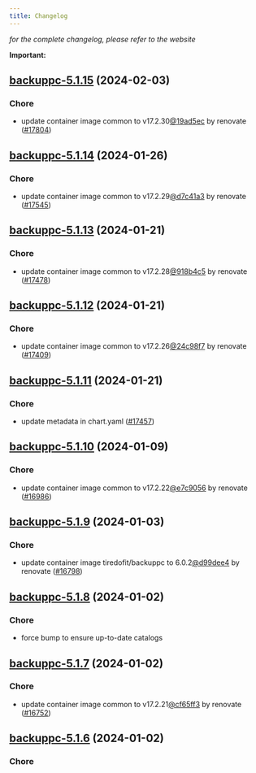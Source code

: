 ```yaml
---
title: Changelog
---
```



*for the complete changelog, please refer to the website*

**Important:**





## [backuppc-5.1.15](https://github.com/truecharts/charts/compare/backuppc-5.1.14...backuppc-5.1.15) (2024-02-03)

### Chore



- update container image common to v17.2.30[@19ad5ec](https://github.com/19ad5ec) by renovate ([#17804](https://github.com/truecharts/charts/issues/17804))


## [backuppc-5.1.14](https://github.com/truecharts/charts/compare/backuppc-5.1.13...backuppc-5.1.14) (2024-01-26)

### Chore



- update container image common to v17.2.29[@d7c41a3](https://github.com/d7c41a3) by renovate ([#17545](https://github.com/truecharts/charts/issues/17545))


## [backuppc-5.1.13](https://github.com/truecharts/charts/compare/backuppc-5.1.12...backuppc-5.1.13) (2024-01-21)

### Chore



- update container image common to v17.2.28[@918b4c5](https://github.com/918b4c5) by renovate ([#17478](https://github.com/truecharts/charts/issues/17478))


## [backuppc-5.1.12](https://github.com/truecharts/charts/compare/backuppc-5.1.11...backuppc-5.1.12) (2024-01-21)

### Chore



- update container image common to v17.2.26[@24c98f7](https://github.com/24c98f7) by renovate ([#17409](https://github.com/truecharts/charts/issues/17409))


## [backuppc-5.1.11](https://github.com/truecharts/charts/compare/backuppc-5.1.10...backuppc-5.1.11) (2024-01-21)

### Chore



- update metadata in chart.yaml ([#17457](https://github.com/truecharts/charts/issues/17457))




## [backuppc-5.1.10](https://github.com/truecharts/charts/compare/backuppc-5.1.9...backuppc-5.1.10) (2024-01-09)

### Chore



- update container image common to v17.2.22[@e7c9056](https://github.com/e7c9056) by renovate ([#16986](https://github.com/truecharts/charts/issues/16986))


## [backuppc-5.1.9](https://github.com/truecharts/charts/compare/backuppc-5.1.8...backuppc-5.1.9) (2024-01-03)

### Chore



- update container image tiredofit/backuppc to 6.0.2[@d99dee4](https://github.com/d99dee4) by renovate ([#16798](https://github.com/truecharts/charts/issues/16798))


## [backuppc-5.1.8](https://github.com/truecharts/charts/compare/backuppc-5.1.7...backuppc-5.1.8) (2024-01-02)

### Chore



- force bump to ensure up-to-date catalogs


## [backuppc-5.1.7](https://github.com/truecharts/charts/compare/backuppc-5.1.6...backuppc-5.1.7) (2024-01-02)

### Chore



- update container image common to v17.2.21[@cf65ff3](https://github.com/cf65ff3) by renovate ([#16752](https://github.com/truecharts/charts/issues/16752))


## [backuppc-5.1.6](https://github.com/truecharts/charts/compare/backuppc-5.1.4...backuppc-5.1.6) (2024-01-02)

### Chore

